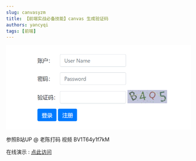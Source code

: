 ```yaml
---
slug: canvasyzm
title: 【前端实战必备技能】canvas 生成验证码
authors: yancyqi
tags: [前端]
---
```


<!--truncate-->
![img](./canvasyzm.png)

参照B站UP @ 老陈打码 视频 BV1T64y1f7kM 

在线演示 : [点此访问](https://yancyqi2002.github.io/Canvas-verification-code/)